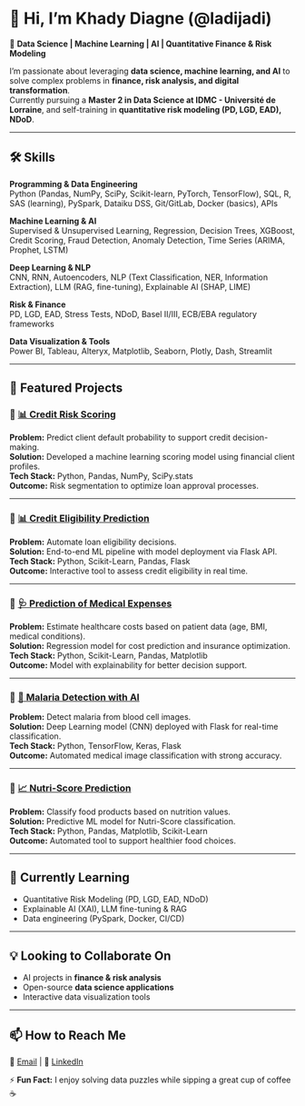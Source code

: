 # 👋 Hi, I’m Khady Diagne (@ladijadi)

🎯 **Data Science | Machine Learning | AI | Quantitative Finance & Risk Modeling**

I’m passionate about leveraging **data science, machine learning, and AI** to solve complex problems in **finance, risk analysis, and digital transformation**.  
Currently pursuing a **Master 2 in Data Science at IDMC - Université de Lorraine**, and self-training in **quantitative risk modeling (PD, LGD, EAD), NDoD**.

---

## 🛠️ Skills

**Programming & Data Engineering**  
Python (Pandas, NumPy, SciPy, Scikit-learn, PyTorch, TensorFlow), SQL, R, SAS (learning), PySpark, Dataiku DSS, Git/GitLab, Docker (basics), APIs  

**Machine Learning & AI**  
Supervised & Unsupervised Learning, Regression, Decision Trees, XGBoost, Credit Scoring, Fraud Detection, Anomaly Detection, Time Series (ARIMA, Prophet, LSTM)  

**Deep Learning & NLP**  
CNN, RNN, Autoencoders, NLP (Text Classification, NER, Information Extraction), LLM (RAG, fine-tuning), Explainable AI (SHAP, LIME)  

**Risk & Finance**  
PD, LGD, EAD, Stress Tests, NDoD, Basel II/III, ECB/EBA regulatory frameworks  

**Data Visualization & Tools**  
Power BI, Tableau, Alteryx, Matplotlib, Seaborn, Plotly, Dash, Streamlit  

---

## 🚀 Featured Projects

### 🏦 [📊 Credit Risk Scoring](https://github.com/ladijadi/Projet_Scoring)
**Problem:** Predict client default probability to support credit decision-making.  
**Solution:** Developed a machine learning scoring model using financial client profiles.  
**Tech Stack:** Python, Pandas, NumPy, SciPy.stats  
**Outcome:** Risk segmentation to optimize loan approval processes.  

---

### 🏦 [📊 Credit Eligibility Prediction](https://github.com/ladijadi/Prediction_eligibilite_credit_banque)
**Problem:** Automate loan eligibility decisions.  
**Solution:** End-to-end ML pipeline with model deployment via Flask API.  
**Tech Stack:** Python, Scikit-Learn, Pandas, Flask  
**Outcome:** Interactive tool to assess credit eligibility in real time.  

---

### 🏥 [🩺 Prediction of Medical Expenses](https://github.com/ladijadi/prediction_frais_medicaux/blob/main/notebook.ipynb)
**Problem:** Estimate healthcare costs based on patient data (age, BMI, medical conditions).  
**Solution:** Regression model for cost prediction and insurance optimization.  
**Tech Stack:** Python, Scikit-Learn, Pandas, Matplotlib  
**Outcome:** Model with explainability for better decision support.  

---

### 🦟 [🦠 Malaria Detection with AI](https://github.com/ladijadi/Application-IA-Malaria)
**Problem:** Detect malaria from blood cell images.  
**Solution:** Deep Learning model (CNN) deployed with Flask for real-time classification.  
**Tech Stack:** Python, TensorFlow, Keras, Flask  
**Outcome:** Automated medical image classification with strong accuracy.  

---

### 🍏 [📈 Nutri-Score Prediction](https://github.com/ladijadi/Nutriscore_OpenFoodsFacts_Docker)
**Problem:** Classify food products based on nutrition values.  
**Solution:** Predictive ML model for Nutri-Score classification.  
**Tech Stack:** Python, Pandas, Matplotlib, Scikit-Learn  
**Outcome:** Automated tool to support healthier food choices.  

---

## 🌱 Currently Learning
- Quantitative Risk Modeling (PD, LGD, EAD, NDoD)  
- Explainable AI (XAI), LLM fine-tuning & RAG  
- Data engineering (PySpark, Docker, CI/CD)  

---

## 💡 Looking to Collaborate On
- AI projects in **finance & risk analysis**  
- Open-source **data science applications**  
- Interactive data visualization tools  

---

## 📫 How to Reach Me
📧 [Email](mailto:khadydiagne18@gmail.com) | 💼 [LinkedIn](https://www.linkedin.com/in/khady-diagne-datascientist/)  

⚡ **Fun Fact:** I enjoy solving data puzzles while sipping a great cup of coffee ☕
